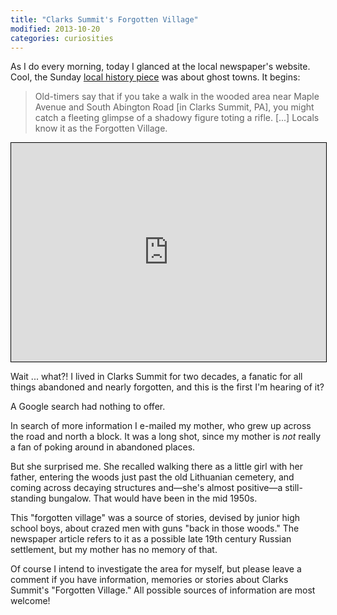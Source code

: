 ```yaml
---
title: "Clarks Summit's Forgotten Village"
modified: 2013-10-20
categories: curiosities
---
```


As I do every morning, today I glanced at the local newspaper's website.  Cool, the Sunday [local history piece](http://thetimes-tribune.com/news/local-history-ghosts-on-the-map-1.1570941) was about ghost towns.  It begins:

> Old-timers say that if you take a walk in the wooded area near Maple Avenue and South Abington Road [in Clarks Summit, PA], you might catch a fleeting glimpse of a shadowy figure toting a rifle. [...] Locals know it as the Forgotten Village.

<iframe style="border: 1px solid black;" width="100%" height="350" frameborder="0" scrolling="no" marginheight="0" marginwidth="0" src="https://mappingsupport.com/p/gmap4.php?ll=41.491333,-75.68782&z=15&t=t1"></iframe>

Wait ... what?!  I lived in Clarks Summit for two decades, a fanatic for all things abandoned and nearly forgotten, and this is the first I'm hearing of it?

A Google search had nothing to offer.

In search of more information I e-mailed my mother, who grew up across the road and north a block.  It was a long shot, since my mother is *not* really a fan of poking around in abandoned places.

But she surprised me.  She recalled walking there as a little girl with her father, entering the woods just past the old Lithuanian cemetery, and coming across decaying structures and—she's almost positive—a still-standing bungalow.  That would have been in the mid 1950s.

This "forgotten village" was a source of stories, devised by junior high school boys, about crazed men with guns "back in those woods." The newspaper article refers to it as a possible late 19th century Russian settlement, but my mother has no memory of that.

Of course I intend to investigate the area for myself, but please leave a comment if you have information, memories or stories about Clarks Summit's "Forgotten Village." All possible sources of information are most welcome!
